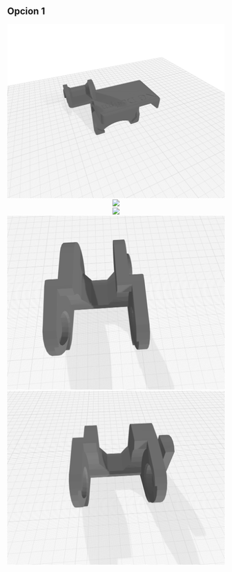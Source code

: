 ## Opcion 1
<div align="middle"><img src="/Piezas 3d/Cadena para cables/Imagenes/Anschluss_motor.png"></div>
<div align="middle"><img src="/Piezas 3d/Cadena para cables/Imagenes/Kette_groß.png"></div>
<div align="middle"><img src="/Piezas 3d/Cadena para cables/Imagenes/Kette_groß_unten.png"></div>
<div align="middle"><img src="/Piezas 3d/Cadena para cables/Imagenes/Kette_klein.png"></div>
<div align="middle"><img src="/Piezas 3d/Cadena para cables/Imagenes/Kette_klein_unten.png"></div>
